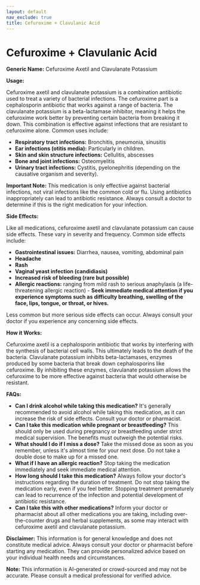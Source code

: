 ```yaml
---
layout: default
nav_exclude: true
title: Cefuroxime + Clavulanic Acid
---
```


# Cefuroxime + Clavulanic Acid

**Generic Name:** Cefuroxime Axetil and Clavulanate Potassium

**Usage:**

Cefuroxime axetil and clavulanate potassium is a combination antibiotic used to treat a variety of bacterial infections.  The cefuroxime part is a cephalosporin antibiotic that works against a range of bacteria.  The clavulanate potassium is a beta-lactamase inhibitor, meaning it helps the cefuroxime work better by preventing certain bacteria from breaking it down. This combination is effective against infections that are resistant to cefuroxime alone.  Common uses include:

* **Respiratory tract infections:** Bronchitis, pneumonia, sinusitis
* **Ear infections (otitis media):** Particularly in children.
* **Skin and skin structure infections:** Cellulitis, abscesses
* **Bone and joint infections:** Osteomyelitis
* **Urinary tract infections:**  Cystitis, pyelonephritis (depending on the causative organism and severity).

**Important Note:** This medication is only effective against bacterial infections, not viral infections like the common cold or flu.  Using antibiotics inappropriately can lead to antibiotic resistance.  Always consult a doctor to determine if this is the right medication for your infection.


**Side Effects:**

Like all medications, cefuroxime axetil and clavulanate potassium can cause side effects.  These vary in severity and frequency.  Common side effects include:

* **Gastrointestinal issues:** Diarrhea, nausea, vomiting, abdominal pain
* **Headache**
* **Rash**
* **Vaginal yeast infection (candidiasis)**
* **Increased risk of bleeding (rare but possible)**
* **Allergic reactions:**  ranging from mild rash to serious anaphylaxis (a life-threatening allergic reaction) - **Seek immediate medical attention if you experience symptoms such as difficulty breathing, swelling of the face, lips, tongue, or throat, or hives.**

Less common but more serious side effects can occur.  Always consult your doctor if you experience any concerning side effects.


**How it Works:**

Cefuroxime axetil is a cephalosporin antibiotic that works by interfering with the synthesis of bacterial cell walls.  This ultimately leads to the death of the bacteria.  Clavulanate potassium inhibits beta-lactamases, enzymes produced by some bacteria that break down cephalosporins like cefuroxime. By inhibiting these enzymes, clavulanate potassium allows the cefuroxime to be more effective against bacteria that would otherwise be resistant.


**FAQs:**

* **Can I drink alcohol while taking this medication?**  It's generally recommended to avoid alcohol while taking this medication, as it can increase the risk of side effects.  Consult your doctor or pharmacist.
* **Can I take this medication while pregnant or breastfeeding?**  This should only be used during pregnancy or breastfeeding under strict medical supervision.  The benefits must outweigh the potential risks.
* **What should I do if I miss a dose?**  Take the missed dose as soon as you remember, unless it's almost time for your next dose.  Do not take a double dose to make up for a missed one.
* **What if I have an allergic reaction?**  Stop taking the medication immediately and seek immediate medical attention.
* **How long should I take this medication?**  Always follow your doctor's instructions regarding the duration of treatment.  Do not stop taking the medication early, even if you feel better.  Stopping treatment prematurely can lead to recurrence of the infection and potential development of antibiotic resistance.
* **Can I take this with other medications?**  Inform your doctor or pharmacist about all other medications you are taking, including over-the-counter drugs and herbal supplements, as some may interact with cefuroxime axetil and clavulanate potassium.


**Disclaimer:** This information is for general knowledge and does not constitute medical advice.  Always consult your doctor or pharmacist before starting any medication.  They can provide personalized advice based on your individual health needs and circumstances.


**Note:** This information is AI-generated or crowd-sourced and may not be accurate. Please consult a medical professional for verified advice.